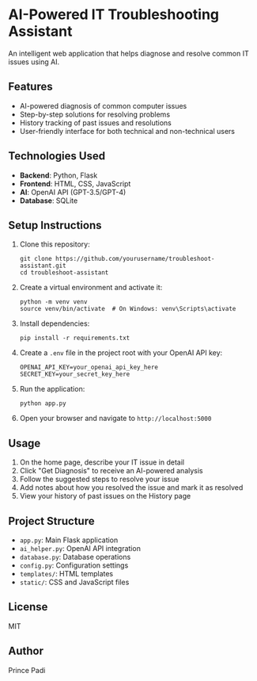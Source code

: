 # AI-Powered IT Troubleshooting Assistant

An intelligent web application that helps diagnose and resolve common IT issues using AI.

## Features

- AI-powered diagnosis of common computer issues
- Step-by-step solutions for resolving problems
- History tracking of past issues and resolutions
- User-friendly interface for both technical and non-technical users

## Technologies Used

- **Backend**: Python, Flask
- **Frontend**: HTML, CSS, JavaScript
- **AI**: OpenAI API (GPT-3.5/GPT-4)
- **Database**: SQLite

## Setup Instructions

1. Clone this repository:
   ```
   git clone https://github.com/yourusername/troubleshoot-assistant.git
   cd troubleshoot-assistant
   ```

2. Create a virtual environment and activate it:
   ```
   python -m venv venv
   source venv/bin/activate  # On Windows: venv\Scripts\activate
   ```

3. Install dependencies:
   ```
   pip install -r requirements.txt
   ```

4. Create a `.env` file in the project root with your OpenAI API key:
   ```
   OPENAI_API_KEY=your_openai_api_key_here
   SECRET_KEY=your_secret_key_here
   ```

5. Run the application:
   ```
   python app.py
   ```

6. Open your browser and navigate to `http://localhost:5000`

## Usage

1. On the home page, describe your IT issue in detail
2. Click "Get Diagnosis" to receive an AI-powered analysis
3. Follow the suggested steps to resolve your issue
4. Add notes about how you resolved the issue and mark it as resolved
5. View your history of past issues on the History page

## Project Structure

- `app.py`: Main Flask application
- `ai_helper.py`: OpenAI API integration
- `database.py`: Database operations
- `config.py`: Configuration settings
- `templates/`: HTML templates
- `static/`: CSS and JavaScript files

## License

MIT

## Author

Prince Padi

